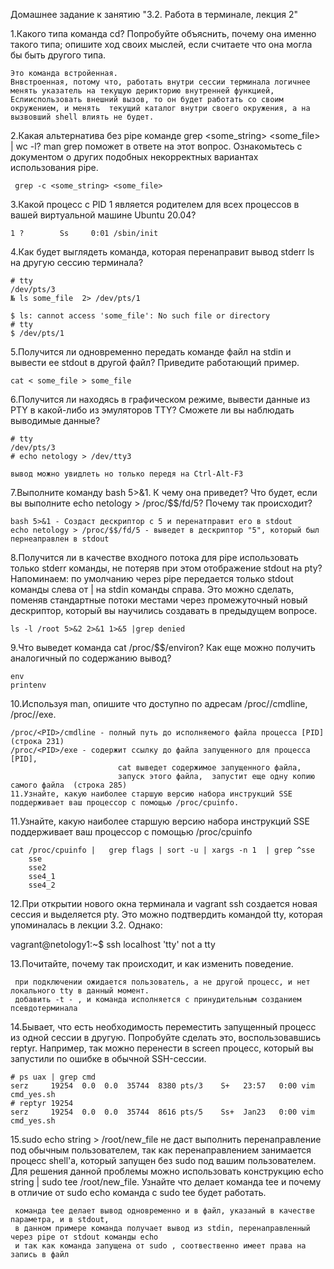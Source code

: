 
Домашнее задание к занятию "3.2. Работа в терминале, лекция 2"

1.Какого типа команда cd? Попробуйте объяснить, почему она именно такого типа; опишите ход своих мыслей, если считаете что она могла бы быть другого типа.
 
    Это команда встройенная.
    Внвстроенная, потому что, работать внутри сессии терминала логичнее менять указатель на текущую дерикторию внутренней функцией, 
    Еслииспользовать внешний вызов, то он будет работать со своим окружением, и менять  текущий каталог внутри своего окружения, а на вызвовший shell влиять не будет. 
        
2.Какая альтернатива без pipe команде grep <some_string> <some_file> | wc -l? man grep поможет в ответе на этот вопрос. Ознакомьтесь с документом о других подобных некорректных вариантах использования pipe.
 
     grep -c <some_string> <some_file>
   
3.Какой процесс с PID 1 является родителем для всех процессов в вашей виртуальной машине Ubuntu 20.04?

    1 ?        Ss     0:01 /sbin/init

4.Как будет выглядеть команда, которая перенаправит вывод stderr ls на другую сессию терминала?
        
    # tty
    /dev/pts/3
    № ls some_file  2> /dev/pts/1
    
    $ ls: cannot access 'some_file': No such file or directory
    # tty
    $ /dev/pts/1

5.Получится ли одновременно передать команде файл на stdin и вывести ее stdout в другой файл? Приведите работающий пример.
    
    cat < some_file > some_file
    
      
6.Получится ли находясь в графическом режиме, вывести данные из PTY в какой-либо из эмуляторов TTY? Сможете ли вы наблюдать выводимые данные?
        
    # tty
    /dev/pts/3
    # echo netology > /dev/tty3
    
    вывод можно увидлеть но только передя на Ctrl-Alt-F3
     
        


7.Выполните команду bash 5>&1. К чему она приведет? Что будет, если вы выполните echo netology > /proc/$$/fd/5? Почему так происходит?

    bash 5>&1 - Создаст дескриптор с 5 и перенатправит его в stdout
    echo netology > /proc/$$/fd/5 - выведет в дескриптор "5", который был пернеаправлен в stdout
      
8.Получится ли в качестве входного потока для pipe использовать только stderr команды, не потеряв при этом отображение stdout на pty? Напоминаем: по умолчанию через pipe передается только stdout команды слева от | на stdin команды справа. Это можно сделать, поменяв стандартные потоки местами через промежуточный новый дескриптор, который вы научились создавать в предыдущем вопросе.
    
    ls -l /root 5>&2 2>&1 1>&5 |grep denied
9.Что выведет команда cat /proc/$$/environ? Как еще можно получить аналогичный по содержанию вывод?

    env
    printenv


10.Используя man, опишите что доступно по адресам /proc/<PID>/cmdline, /proc/<PID>/exe.

    /proc/<PID>/cmdline - полный путь до исполняемого файла процесса [PID]  (строка 231)
    /proc/<PID>/exe - содержит ссылку до файла запущенного для процесса [PID], 
                            cat выведет содержимое запущенного файла, 
                            запуск этого файла,  запустит еще одну копию самого файла  (строка 285)
    11.Узнайте, какую наиболее старшую версию набора инструкций SSE поддерживает ваш процессор с помощью /proc/cpuinfo.
11.Узнайте, какую наиболее старшую версию набора инструкций SSE поддерживает ваш процессор с помощью /proc/cpuinfo            
     
    cat /proc/cpuinfo |   grep flags | sort -u | xargs -n 1  | grep ^sse
        sse
        sse2
        sse4_1
        sse4_2

12.При открытии нового окна терминала и vagrant ssh создается новая сессия и выделяется pty. Это можно подтвердить командой tty, которая упоминалась в лекции 3.2. Однако:

 vagrant@netology1:~$ ssh localhost 'tty'
not a tty
   

13.Почитайте, почему так происходит, и как изменить поведение.

     при подключении ожидается пользователь, а не другой процесс, и нет локального tty в данный момент. 
     добавить -t - , и команда исполняется c принудительным созданием псевдотерминала

14.Бывает, что есть необходимость переместить запущенный процесс из одной сессии в другую. Попробуйте сделать это, воспользовавшись reptyr. Например, так можно перенести в screen процесс, который вы запустили по ошибке в обычной SSH-сессии.
    
    # ps uax | grep cmd
    serz     19254  0.0  0.0  35744  8380 pts/3    S+   23:57   0:00 vim cmd_yes.sh
    # reptyr 19254    
    serz     19254  0.0  0.0  35744  8616 pts/5    Ss+  Jan23   0:00 vim cmd_yes.sh

    
15.sudo echo string > /root/new_file не даст выполнить перенаправление под обычным пользователем, так как перенаправлением занимается процесс shell'а, который запущен без sudo под вашим пользователем. Для решения данной проблемы можно использовать конструкцию echo string | sudo tee /root/new_file. Узнайте что делает команда tee и почему в отличие от sudo echo команда с sudo tee будет работать.
    
     команда tee делает вывод одновременно и в файл, указаный в качестве параметра, и в stdout, 
     в данном примере команда получает вывод из stdin, перенаправленный через pipe от stdout команды echo
     и так как команда запущена от sudo , соотвественно имеет права на запись в файл